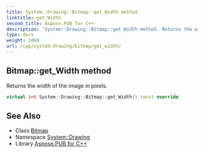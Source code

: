 ```yaml
---
title: System::Drawing::Bitmap::get_Width method
linktitle: get_Width
second_title: Aspose.PUB for C++
description: 'System::Drawing::Bitmap::get_Width method. Returns the width of the image in pixels in C++.'
type: docs
weight: 1000
url: /cpp/system.drawing/bitmap/get_width/
---
```

## Bitmap::get_Width method


Returns the width of the image in pixels.

```cpp
virtual int System::Drawing::Bitmap::get_Width() const override
```

## See Also

* Class [Bitmap](../)
* Namespace [System::Drawing](../../)
* Library [Aspose.PUB for C++](../../../)
